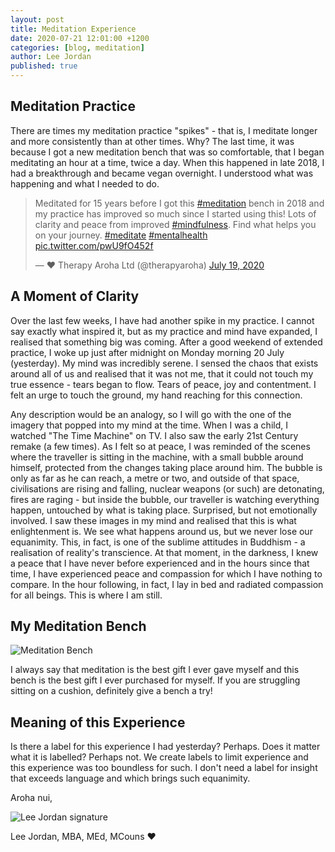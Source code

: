 ```yaml
---
layout: post
title: Meditation Experience
date: 2020-07-21 12:01:00 +1200
categories: [blog, meditation]
author: Lee Jordan
published: true
---
```


<h2>Meditation Practice</h2>

<p>There are times my meditation practice "spikes" - that is, I meditate longer and more consistently than at other times. Why? The last time, it was because I got a new meditation bench that was so comfortable, that I began meditating an hour at a time, twice a day. When this happened in late 2018, I had a breakthrough and became vegan overnight. I understood what was happening and what I needed to do.</p> 

<p><blockquote class="twitter-tweet" data-width="100%"><p lang="en" dir="ltr">Meditated for 15 years before I got this <a href="https://twitter.com/hashtag/meditation?src=hash&amp;ref_src=twsrc%5Etfw">#meditation</a> bench in 2018 and my practice has improved so much since I started using this! Lots of clarity and peace from improved <a href="https://twitter.com/hashtag/mindfulness?src=hash&amp;ref_src=twsrc%5Etfw">#mindfulness</a>. Find what helps you on your journey. <a href="https://twitter.com/hashtag/meditate?src=hash&amp;ref_src=twsrc%5Etfw">#meditate</a> <a href="https://twitter.com/hashtag/mentalhealth?src=hash&amp;ref_src=twsrc%5Etfw">#mentalhealth</a> <a href="https://t.co/pwU9fO452f">pic.twitter.com/pwU9fO452f</a></p>&mdash; ❤️ Therapy Aroha Ltd (@therapyaroha) <a href="https://twitter.com/therapyaroha/status/1284639815577698306?ref_src=twsrc%5Etfw">July 19, 2020</a></blockquote> <script async src="https://platform.twitter.com/widgets.js" charset="utf-8"></script></p>

<h2>A Moment of Clarity</h2>

<p>Over the last few weeks, I have had another spike in my practice. I cannot say exactly what inspired it, but as my practice and mind have expanded, I realised that something big was coming. After a good weekend of extended practice, I woke up just after midnight on Monday morning 20 July (yesterday). My mind was incredibly serene. I sensed the chaos that exists around all of us and realised that it was not me, that it could not touch my true essence - tears began to flow. Tears of peace, joy and contentment. I felt an urge to touch the ground, my hand reaching for this connection.</p>

<p>Any description would be an analogy, so I will go with the one of the imagery that popped into my mind at the time. When I was a child, I watched "The Time Machine" on TV. I also saw the early 21st Century remake (a few times). As I felt so at peace, I was reminded of the scenes where the traveller is sitting in the machine, with a small bubble around himself, protected from the changes taking place around him. The bubble is only as far as he can reach, a metre or two, and outside of that space, civilisations are rising and falling, nuclear weapons (or such) are detonating, fires are raging - but inside the bubble, our traveller is watching everything happen, untouched by what is taking place. Surprised, but not emotionally involved. I saw these images in my mind and realised that this is what enlightenment is. We see what happens around us, but we never lose our equanimity. This, in fact, is one of the sublime attitudes in Buddhism - a realisation of reality's transcience. At that moment, in the darkness, I knew a peace that I have never before experienced and in the hours since that time, I have experienced peace and compassion for which I have nothing to compare. In the hour following, in fact, I lay in bed and radiated compassion for all beings. This is where I am still.</p>

<h2>My Meditation Bench</h2>

<p><img class="img-border" src="https://therapyaroha.com/public/assets/images/meditation-bench-practice.jpg" alt="Meditation Bench"></p>

<p>I always say that meditation is the best gift I ever gave myself and this bench is the best gift I ever purchased for myself. If you are struggling sitting on a cushion, definitely give a bench a try!</p>

<h2>Meaning of this Experience</h2>

<p>Is there a label for this experience I had yesterday? Perhaps. Does it matter what it is labelled? Perhaps not. We create labels to limit experience and this experience was too boundless for such. I don't need a label for insight that exceeds language and which brings such equanimity.</p>

<p>Aroha nui,</p>

<img src="https://therapyaroha.com/public/assets/images/lee-jordan.png" alt="Lee Jordan signature">

Lee Jordan, MBA, MEd, MCouns ❤️
